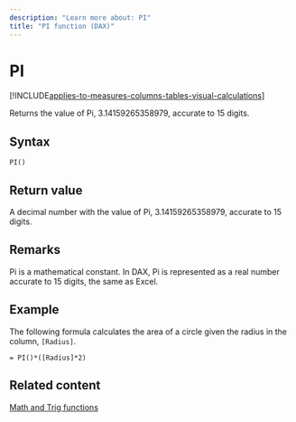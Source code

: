 ```yaml
---
description: "Learn more about: PI"
title: "PI function (DAX)"
---
```

# PI

[!INCLUDE[applies-to-measures-columns-tables-visual-calculations](includes/applies-to-measures-columns-tables-visual-calculations.md)]

Returns the value of Pi, 3.14159265358979, accurate to 15 digits.  
  
## Syntax  
  
```dax
PI()  
```
  
## Return value

A decimal number with the value of Pi, 3.14159265358979, accurate to 15 digits.  
  
## Remarks

Pi is a mathematical constant. In DAX, Pi is represented as a real number accurate to 15 digits, the same as Excel.  
  
## Example

The following formula calculates the area of a circle given the radius in the column, `[Radius]`.  
  
```dax
= PI()*([Radius]*2)  
```
  
## Related content

[Math and Trig functions](math-and-trig-functions-dax.md)  
